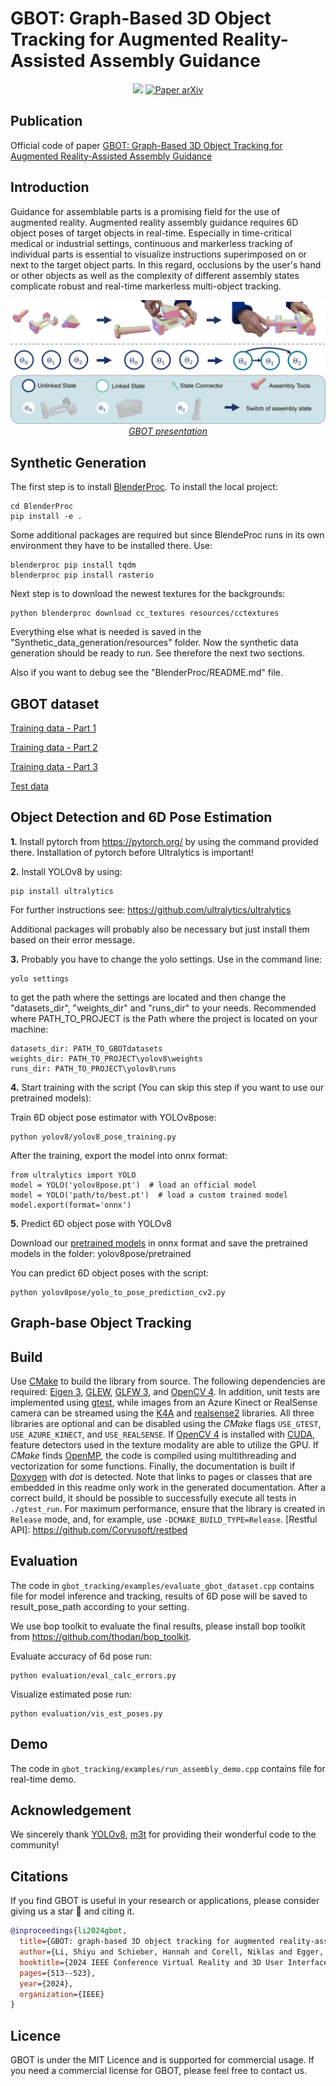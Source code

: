 # GBOT: Graph-Based 3D Object Tracking for Augmented Reality-Assisted Assembly Guidance
<div align="center">
    <a href="https://ieeexplore.ieee.org/document/10494181" target="_blank">
    <img src="https://img.shields.io/badge/ieee-%2300629B.svg?&style=for-the-badge&logo=ieee&logoColor=white"></a>
    <a href="https://arxiv.org/abs/2402.07677" target="_blank">
    <img src="https://img.shields.io/badge/arxiv-%23B31B1B.svg?&style=for-the-badge&logo=arxiv&logoColor=white" alt="Paper arXiv"></a>
</div>

## Publication

Official code of paper [GBOT: Graph-Based 3D Object Tracking for Augmented Reality-Assisted Assembly Guidance]([https://ieeexplore.ieee.org/document/10494181])

## Introduction
Guidance for assemblable parts is a promising field for the use of augmented reality. Augmented reality assembly guidance requires 6D object poses of target objects in real-time. Especially in time-critical medical or industrial settings, continuous and markerless tracking of individual parts is essential to visualize instructions superimposed on or next to the target object parts. In this regard, occlusions by the user's hand or other objects as well as the complexity of different assembly states complicate robust and real-time markerless multi-object tracking. 



<a href="https://www.youtube.com/watch?v=kzg_SJPDdwI">
<p align="center">
 <img src="asset/teaser_proposal.png">
    <br> 
    <em>GBOT presentation</em>
</p>
</a>

## Synthetic Generation
The first step is to install [BlenderProc](https://github.com/DLR-RM/BlenderProc).
To install the local project:

    cd BlenderProc
    pip install -e .

Some additional packages are required but since BlendeProc runs in its own environment they have to be installed there.
Use:

    blenderproc pip install tqdm
    blenderproc pip install rasterio

Next step is to download the newest textures for the backgrounds:

    python blenderproc download cc_textures resources/cctextures    

Everything else what is needed is saved in the "Synthetic_data_generation/resources" folder.
Now the synthetic data generation should be ready to run. See therefore the next two sections.

Also if you want to debug see the "BlenderProc/README.md" file.

## GBOT dataset
[Training data - Part 1](https://zenodo.org/records/10710192)

[Training data - Part 2](https://zenodo.org/records/10711596)

[Training data - Part 3](https://zenodo.org/records/10712475)

[Test data](https://zenodo.org/records/10712703)


## Object Detection and 6D Pose Estimation
**1.** Install pytorch from https://pytorch.org/ by using the command provided there. Installation of pytorch before Ultralytics is important!

**2.** Install YOLOv8 by using:

    pip install ultralytics

For further instructions see: https://github.com/ultralytics/ultralytics

Additional packages will probably also be necessary but just install them based on their error message.

**3.** Probably you have to change the yolo settings. Use in the command line:
    
    yolo settings

to get the path where the settings are located and then change the "datasets_dir", "weights_dir" and "runs_dir" to your needs.
Recommended where PATH_TO_PROJECT is the Path where the project is located on your machine:

    datasets_dir: PATH_TO_GBOTdatasets
    weights_dir: PATH_TO_PROJECT\yolov8\weights  
    runs_dir: PATH_TO_PROJECT\yolov8\runs 

**4.** Start training with the script (You can skip this step if you want to use our pretrained models):

Train 6D object pose estimator with YOLOv8pose:

    python yolov8/yolov8_pose_training.py

 After the training, export the model into onnx format:

    from ultralytics import YOLO
    model = YOLO('yolov8pose.pt')  # load an official model
    model = YOLO('path/to/best.pt')  # load a custom trained model
    model.export(format='onnx')

**5.** Predict 6D object pose with YOLOv8

Download our [pretrained models](https://zenodo.org/records/10688659) in onnx format and save the pretrained models in the folder: yolov8pose/pretrained

You can predict 6D object poses with the script:

    python yolov8pose/yolo_to_pose_prediction_cv2.py


## Graph-base Object Tracking

## Build
Use [CMake](https://cmake.org/) to build the library from source. The following dependencies are required: [Eigen 3](https://eigen.tuxfamily.org/index.php?title=Main_Page), [GLEW](http://glew.sourceforge.net/), [GLFW 3](https://www.glfw.org/), and [OpenCV 4](https://opencv.org/). In addition, unit tests are implemented using [gtest](https://github.com/google/googletest), while images from an Azure Kinect or RealSense camera can be streamed using the [K4A](https://github.com/microsoft/Azure-Kinect-Sensor-SDK) and [realsense2](https://github.com/IntelRealSense/librealsense) libraries. All three libraries are optional and can be disabled using the *CMake* flags `USE_GTEST`, `USE_AZURE_KINECT`, and `USE_REALSENSE`. If [OpenCV 4](https://opencv.org/) is installed with [CUDA](https://developer.nvidia.com/cuda-downloads), feature detectors used in the texture modality are able to utilize the GPU. If *CMake* finds [OpenMP](https://www.openmp.org/), the code is compiled using multithreading and vectorization for some functions. Finally, the documentation is built if [Doxygen](https://www.doxygen.nl/index.html) with *dot* is detected. Note that links to pages or classes that are embedded in this readme only work in the generated documentation. After a correct build, it should be possible to successfully execute all tests in `./gtest_run`. For maximum performance, ensure that the library is created in `Release` mode, and, for example, use `-DCMAKE_BUILD_TYPE=Release`.
[Restful API]: https://github.com/Corvusoft/restbed

## Evaluation
The code in `gbot_tracking/examples/evaluate_gbot_dataset.cpp` contains file for model inference and tracking, results of 6D pose will be saved to result_pose_path according to your setting.

We use bop toolkit to evaluate the final results, please install bop toolkit from https://github.com/thodan/bop_toolkit.

Evaluate accuracy of 6d pose run: 

    python evaluation/eval_calc_errors.py

Visualize estimated pose run: 

    python evaluation/vis_est_poses.py

## Demo
The code in `gbot_tracking/examples/run_assembly_demo.cpp` contains file for real-time demo.

## Acknowledgement

We sincerely thank [YOLOv8](https://github.com/ultralytics/ultralytics), [m3t](https://github.com/DLR-RM/3DObjectTracking/tree/master/M3T) for providing their wonderful code to the community!

## Citations
If you find GBOT is useful in your research or applications, please consider giving us a star 🌟 and citing it.

```bibtex
@inproceedings{li2024gbot,
  title={GBOT: graph-based 3D object tracking for augmented reality-assisted assembly guidance},
  author={Li, Shiyu and Schieber, Hannah and Corell, Niklas and Egger, Bernhard and Kreimeier, Julian and Roth, Daniel},
  booktitle={2024 IEEE Conference Virtual Reality and 3D User Interfaces (VR)},
  pages={513--523},
  year={2024},
  organization={IEEE}
}
```

## Licence
GBOT is under the MIT Licence and is supported for commercial usage. If you need a commercial license for GBOT, please feel free to contact us.
